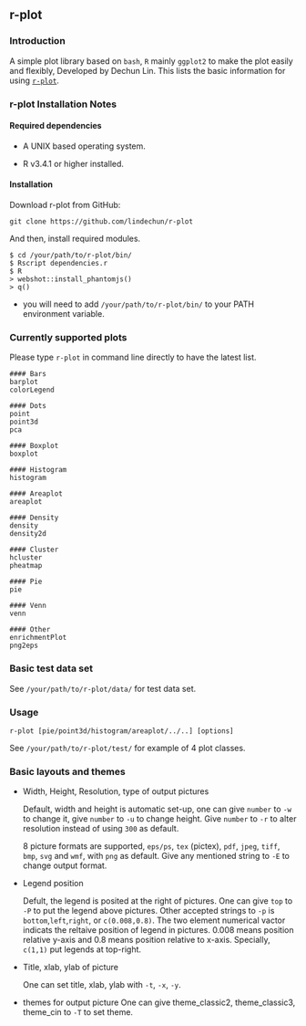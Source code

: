 ## r-plot

### Introduction

A simple plot library based on `bash`, `R` mainly `ggplot2` to make
the plot easily and flexibly, Developed by Dechun Lin.
This lists the basic information for using [`r-plot`](https://github.com/lindechun/r-plot).

### r-plot Installation Notes

#### Required dependencies

* A UNIX based operating system.

* R v3.4.1 or higher installed.

#### Installation

Download r-plot from GitHub:

```
git clone https://github.com/lindechun/r-plot
```

And then, install required modules.

```
$ cd /your/path/to/r-plot/bin/
$ Rscript dependencies.r
$ R
> webshot::install_phantomjs()
> q()
```
* you will need to add `/your/path/to/r-plot/bin/` to your PATH environment variable.

### Currently supported plots

Please type `r-plot` in command line directly to have the latest list.

```
#### Bars
barplot
colorLegend

#### Dots
point
point3d
pca

#### Boxplot
boxplot

#### Histogram
histogram

#### Areaplot
areaplot

#### Density
density
density2d

#### Cluster
hcluster
pheatmap

#### Pie
pie

#### Venn
venn

#### Other
enrichmentPlot
png2eps
```

### Basic test data set

See `/your/path/to/r-plot/data/` for test data set.

### Usage

```r-plot [pie/point3d/histogram/areaplot/../..] [options]```

See `/your/path/to/r-plot/test/` for example of 4 plot classes.

### Basic layouts and themes

* Width, Height, Resolution, type of output pictures

  Default, width and height is automatic set-up, one can give `number` to `-w` to change it, give `number` to `-u` to change height. Give `number` to `-r` to alter resolution instead of using `300` as default.

  8 picture formats are supported, `eps/ps`, `tex` (pictex), `pdf`, `jpeg`, `tiff`, `bmp`, `svg` and `wmf`, with `png` as default. Give any mentioned string to `-E` to change output format.

* Legend position

  Defult, the legend is posited at the right of pictures. One can give `top` to `-P` to put the legend above pictures. Other accepted strings to `-p` is `bottom`,`left`,`right`, or `c(0.008,0.8)`. The two element numerical vactor indicats the reltaive position of legend in pictures. 0.008 means position relative y-axis and 0.8 means position relative to x-axis. Specially, `c(1,1)` put legends at top-right.

* Title, xlab, ylab of picture

  One can set title, xlab, ylab with `-t`, `-x`, `-y`.

* themes for output picture
    One can give theme\_classic2, theme\_classic3, theme\_cin to `-T` to set theme.
